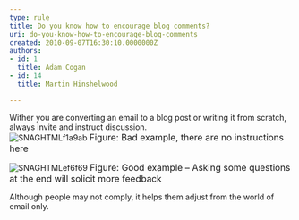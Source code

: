 ```yaml
---
type: rule
title: Do you know how to encourage blog comments?
uri: do-you-know-how-to-encourage-blog-comments
created: 2010-09-07T16:30:10.0000000Z
authors:
- id: 1
  title: Adam Cogan
- id: 14
  title: Martin Hinshelwood

---
```


 Wither you are converting an email to a blog post or writing it from scratch, always invite and instruct discussion. <br> 
![SNAGHTMLf1a9ab](/PublishingImages/RulesBloggingFeedbackBad.jpg "SNAGHTMLf1a9ab")
<font class="ms-rteCustom-FigureBad" size="+0">Figure&#58; Bad example, there are no instructions here</font>

![SNAGHTMLef6f69](/PublishingImages/RulesBloggingFeedbackGood.jpg "SNAGHTMLef6f69")
<font class="ms-rteCustom-FigureGood" size="+0">Figure&#58; Good example&#160;– Asking some questions at the end will solicit more feedback</font>

Although people may not comply, it helps them adjust from the world of email only.

